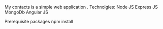 My contacts is a simple web application .
Technolgies:
Node JS 
Express JS
MongoDb
Angular JS

Prerequisite packages
    npm install
